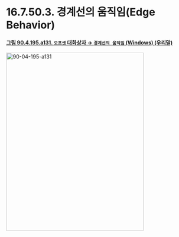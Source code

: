 # 16.7.50.3. 경계선의 움직임(Edge Behavior)

<a id="90-04-195-a131"></a>

#### [그림 90.4.195.a131. `오프셋` 대화상자 → `경계선의 움직임` (Windows) (우리말)](./90-04-0195-offset.md#90-04-195-a131)
<img width="372" height="482" alt="90-04-195-a131" src="https://github.com/user-attachments/assets/6a662ace-2b07-4c51-ade5-a2bb9a1a6436" />